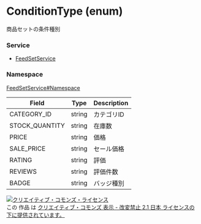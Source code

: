 # ConditionType (enum)
商品セットの条件種別

### Service
+ [FeedSetService](../../services/FeedSetService.md)

### Namespace
[FeedSetService#Namespace](../../services/FeedSetService.md#namespace)

| Field | Type | Description |
|---|---|---|
| CATEGORY_ID| string| カテゴリID |
| STOCK_QUANTITY| string| 在庫数 |
| PRICE| string| 価格 |
| SALE_PRICE| string| セール価格 |
| RATING| string| 評価 |
| REVIEWS| string| 評価件数 |
| BADGE| string| バッジ種別 |



<a rel="license" href="http://creativecommons.org/licenses/by-nd/2.1/jp/"><img alt="クリエイティブ・コモンズ・ライセンス" style="border-width:0" src="https://i.creativecommons.org/l/by-nd/2.1/jp/88x31.png" /></a><br />この 作品 は <a rel="license" href="http://creativecommons.org/licenses/by-nd/2.1/jp/">クリエイティブ・コモンズ 表示 - 改変禁止 2.1 日本 ライセンスの下に提供されています。</a>
